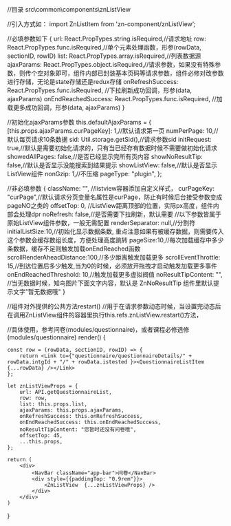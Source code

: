 //目录
src\common\components\znListView


//引入方式如：
import ZnListItem from 'zn-component/znListView’;

//必填参数如下
{
	url: React.PropTypes.string.isRequired,//请求地址
    row: React.PropTypes.func.isRequired,//单个元素处理函数，形参(rowData, sectionID, rowID)
    list: React.PropTypes.array.isRequired,//列表数据源
    ajaxParams: React.PropTypes.object.isRequired,//请求参数，如果没有特殊参数，则传个空对象即可，组件内部已封装基本页码等请求参数，组件必修对改参数进行存储，无论是state存储还是redux存储
    onRefreshSuccess: React.PropTypes.func.isRequired, //下拉刷新成功回调，形参(data, ajaxParams)
    onEndReachedSuccess: React.PropTypes.func.isRequired, //加载更多成功回调，形参(data, ajaxParams)
}


//初始化ajaxParams参数
this.defaultAjaxParams = {
  [this.props.ajaxParams.curPageKey]: 1,//默认请求第一页
  numPerPage: 10,//默认每页请求10条数据
  sid: Util.storage.getSid(),//请求参数sid
  initRequest: true,//默认是需要初始化请求的，只有当已经存有数据时候不需要做初始化请求
  showedAllPages: false,//是否已经显示完所有页内容
  showNoResultTip: false,//默认是否显示没能搜索到结果提示
  showListView: false,//默认是否显示ListView组件
  nonGzip: 1,//不压缩
  pageType: "plugin",
};


//非必填参数
{
	className: "", //listview容器添加自定义样式，
	curPageKey: "curPage",//默认请求分页变量名属性是curPage，防止有时候后台接受参数变成pageNO之类的
	offsetTop: 0, //ListView距离顶部的位置，实际px高度，组件内部会处理dpr
	noRefresh: false,//是否需要下拉刷新，默认需要
	//以下参数皆属于原始ListView组件参数，一般无需配置
	renderSeparator: null,//分割符
	initialListSize:10,//初始化显示数据条数, 重点注意如果有被缓存数据，则需要传入这个参数会缓存数组长度，方便处理高度跳转
	pageSize:10,//每次加载缓存中多少条数据，缓存不足则触发加载onEndReached函数
	scrollRenderAheadDistance:100,//多少距离触发加载更多
	scrollEventThrottle: 15,//到达位置后多少触发,当为0的时候，必须放开拖拽才启动触发加载更多事件
	onEndReachedThreshold: 10,//触发加载更多虚拟阀值
	noResultTipContent: "", //当无数据时候，知鸟图片下面文字内容，默认是 ZnNoResultTip 组件里默认提示文字"暂无数据哦"
}


//组件对外提供的公共方法restart()
//用于在请求参数动态时候，当设置完动态后在调用ZnListView组件的容器里执行this.refs.znListView.restart()方法，



//具体使用，参考问卷(modules/questionnaire)，或者课程必修选修(modules/questionnaire)
render() {
    
	const row = (rowData, sectionID, rowID) => {
		return <Link to={"questionnaire/questionnaireDetails/" + rowData.intgId + "/" + rowData.istested }><QuestionnaireListItem {...rowData} /></Link>
	};

	let znListViewProps = {
		url: API.getQuestionnaireList,
		row: row,
		list: this.props.list,
		ajaxParams: this.props.ajaxParams,
		onRefreshSuccess: this.onRefreshSuccess,
		onEndReachedSuccess: this.onEndReachedSuccess,
		noResultTipContent: "您暂时还没有问卷哦",
		offsetTop: 45,
		...this.props,
	};

	return (
		<div>
			<NavBar className="app-bar">问卷</NavBar>
			<div style={{paddingTop: "0.9rem"}}>
				<ZnListView  {...znListViewProps} />
			</div>
		</div>
	)
}



